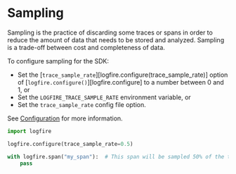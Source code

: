# Sampling

Sampling is the practice of discarding some traces or spans in order to reduce the amount of data that needs to be stored and analyzed. Sampling is a trade-off between cost and completeness of data.

To configure sampling for the SDK:

- Set the [`trace_sample_rate`][logfire.configure(trace_sample_rate)] option of [`logfire.configure()`][logfire.configure] to a number between 0 and 1, or
- Set the `LOGFIRE_TRACE_SAMPLE_RATE` environment variable, or
- Set the `trace_sample_rate` config file option.

See [Configuration](../../reference/configuration.md) for more information.

```python
import logfire

logfire.configure(trace_sample_rate=0.5)

with logfire.span("my_span"):  # This span will be sampled 50% of the time
    pass
```

<!-- ## Fine grained sampling

You can tweak sampling on a per module or per code block basis using
[`logfire.with_trace_sample_rate()`][logfire.Logfire.with_trace_sample_rate].

```python
import logfire

logfire.configure()

sampled = logfire.with_trace_sample_rate(0.5)

with sampled.span("outer"):  # This span will be sampled 50% of the time
    # `with sampled.with_trace_sample_rate(0.1).span("inner")` would also work
    with logfire.with_trace_sample_rate(0.1).span("inner"):  # This span will be sampled 10% of the time
        pass
``` -->
